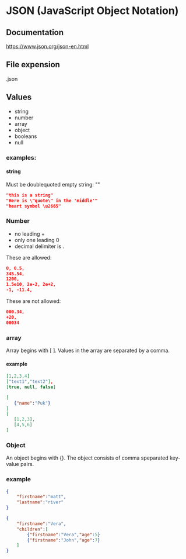 # JSON (JavaScript Object Notation)

## Documentation
https://www.json.org/json-en.html

## File expension
.json

## Values
 - string 
 - number
 - array
 - object
 - booleans
 - null

 ### examples:

 #### string
 Must be doublequoted 
 empty string: ""

 ```json
 "this is a string"
 "Here is \"quote\" in the 'middle'"
 "heart symbol \u2665"
 ```

 ### Number 
 - no leading +
 - only one leading 0
 - decimal delimiter is .

 These are allowed:
 ```json
 0, 0.5, 
 345.54, 
 1200, 
 1.5e10, 2e-2, 2e+2, 
 -1, -11.4, 
```
 These are not allowed:
 ```json
 000.34, 
 +20,
 00034
 ```

 ### array
 Array begins with [ ]. Values in the array are separated by a comma.
 
 #### example

 ```json
 [1,2,3,4]
 ["text1","text2"],
 [true, null, false]

 [
    {"name":"Puk"}
 ]
 [
    [1,2,3],
    [4,5,6]
 ]
````
### Object

An object begins with {}. The object consists of comma speparated key-value pairs.
### example
```json
{
    "firstname":"matt",
    "lastname":"river"
}
```
```json
{
    "firstname":"Vera",
    "children":[
        {"firstname":"Vera","age":5}
        {"firstname":"John","age":7}
    ]
}
```